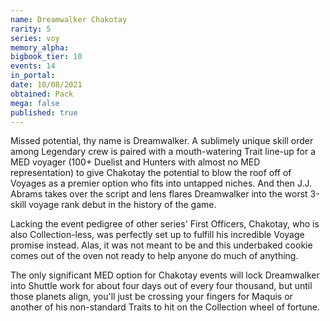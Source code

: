 ```yaml
---
name: Dreamwalker Chakotay
rarity: 5
series: voy
memory_alpha:
bigbook_tier: 10
events: 14
in_portal:
date: 10/08/2021
obtained: Pack
mega: false
published: true
---
```


Missed potential, thy name is Dreamwalker. A sublimely unique skill order among Legendary crew is paired with a mouth-watering Trait line-up for a MED voyager (100+ Duelist and Hunters with almost no MED representation) to give Chakotay the potential to blow the roof off of Voyages as a premier option who fits into untapped niches. And then J.J. Abrams takes over the script and lens flares Dreamwalker into the worst 3-skill voyage rank debut in the history of the game. 

Lacking the event pedigree of other series' First Officers, Chakotay, who is also Collection-less, was perfectly set up to fulfill his incredible Voyage promise instead. Alas, it was not meant to be and this underbaked cookie comes out of the oven not ready to help anyone do much of anything. 

The only significant MED option for Chakotay events will lock Dreamwalker into Shuttle work for about four days out of every four thousand, but until those planets align, you'll just be crossing your fingers for Maquis or another of his non-standard Traits to hit on the Collection wheel of fortune.

